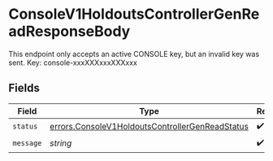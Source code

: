 # ConsoleV1HoldoutsControllerGenReadResponseBody

This endpoint only accepts an active CONSOLE key, but an invalid key was sent. Key: console-xxxXXXxxxXXXxxx


## Fields

| Field                                                                                                              | Type                                                                                                               | Required                                                                                                           | Description                                                                                                        |
| ------------------------------------------------------------------------------------------------------------------ | ------------------------------------------------------------------------------------------------------------------ | ------------------------------------------------------------------------------------------------------------------ | ------------------------------------------------------------------------------------------------------------------ |
| `status`                                                                                                           | [errors.ConsoleV1HoldoutsControllerGenReadStatus](../../models/errors/consolev1holdoutscontrollergenreadstatus.md) | :heavy_check_mark:                                                                                                 | N/A                                                                                                                |
| `message`                                                                                                          | *string*                                                                                                           | :heavy_check_mark:                                                                                                 | N/A                                                                                                                |